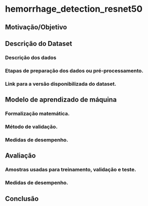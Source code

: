 # hemorrhage_detection_resnet50

## Motivação/Objetivo
## Descrição do Dataset
### Descrição dos dados
### Etapas de preparação dos dados ou pré-processamento.
### Link para a versão disponibilizada do dataset.
## Modelo de aprendizado de máquina
### Formalização matemática.
### Método de validação.
### Medidas de desempenho.
## Avaliação
### Amostras usadas para treinamento, validação e teste.
### Medidas de desempenho.
## Conclusão
